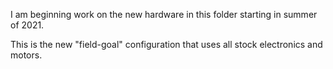 I am beginning work on the new hardware in this folder starting in summer of 2021. 

This is the new "field-goal" configuration that uses all stock electronics and motors. 
